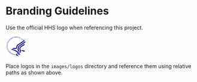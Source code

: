 # Branding Guidelines

Use the official HHS logo when referencing this project.

![HHS Large Logo](../images/logos/hhs-lg.png)

Place logos in the `images/logos` directory and reference them using relative paths as shown above.
